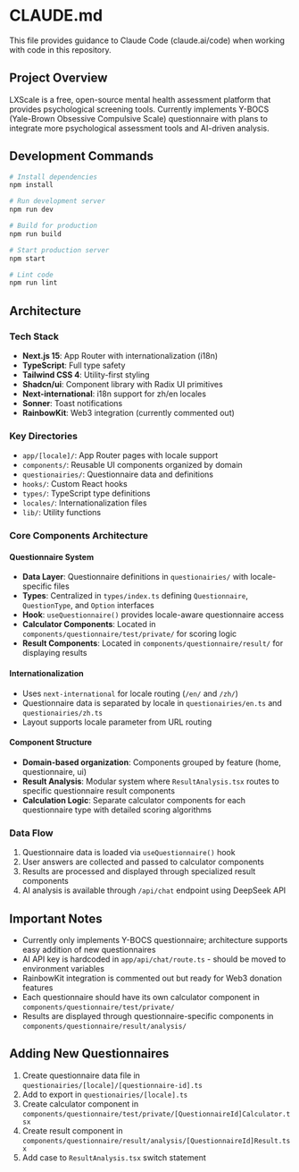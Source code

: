 # CLAUDE.md

This file provides guidance to Claude Code (claude.ai/code) when working with code in this repository.

## Project Overview

LXScale is a free, open-source mental health assessment platform that provides psychological screening tools. Currently implements Y-BOCS (Yale-Brown Obsessive Compulsive Scale) questionnaire with plans to integrate more psychological assessment tools and AI-driven analysis.

## Development Commands

```bash
# Install dependencies
npm install

# Run development server
npm run dev

# Build for production
npm run build

# Start production server
npm start

# Lint code
npm run lint
```

## Architecture

### Tech Stack
- **Next.js 15**: App Router with internationalization (i18n)
- **TypeScript**: Full type safety
- **Tailwind CSS 4**: Utility-first styling
- **Shadcn/ui**: Component library with Radix UI primitives
- **Next-international**: i18n support for zh/en locales
- **Sonner**: Toast notifications
- **RainbowKit**: Web3 integration (currently commented out)

### Key Directories
- `app/[locale]/`: App Router pages with locale support
- `components/`: Reusable UI components organized by domain
- `questionairies/`: Questionnaire data and definitions
- `hooks/`: Custom React hooks
- `types/`: TypeScript type definitions
- `locales/`: Internationalization files
- `lib/`: Utility functions

### Core Components Architecture

#### Questionnaire System
- **Data Layer**: Questionnaire definitions in `questionairies/` with locale-specific files
- **Types**: Centralized in `types/index.ts` defining `Questionnaire`, `QuestionType`, and `Option` interfaces
- **Hook**: `useQuestionnaire()` provides locale-aware questionnaire access
- **Calculator Components**: Located in `components/questionnaire/test/private/` for scoring logic
- **Result Components**: Located in `components/questionnaire/result/` for displaying results

#### Internationalization
- Uses `next-international` for locale routing (`/en/` and `/zh/`)
- Questionnaire data is separated by locale in `questionairies/en.ts` and `questionairies/zh.ts`
- Layout supports locale parameter from URL routing

#### Component Structure
- **Domain-based organization**: Components grouped by feature (home, questionnaire, ui)
- **Result Analysis**: Modular system where `ResultAnalysis.tsx` routes to specific questionnaire result components
- **Calculation Logic**: Separate calculator components for each questionnaire type with detailed scoring algorithms

### Data Flow
1. Questionnaire data is loaded via `useQuestionnaire()` hook
2. User answers are collected and passed to calculator components
3. Results are processed and displayed through specialized result components
4. AI analysis is available through `/api/chat` endpoint using DeepSeek API

## Important Notes

- Currently only implements Y-BOCS questionnaire; architecture supports easy addition of new questionnaires
- AI API key is hardcoded in `app/api/chat/route.ts` - should be moved to environment variables
- RainbowKit integration is commented out but ready for Web3 donation features
- Each questionnaire should have its own calculator component in `components/questionnaire/test/private/`
- Results are displayed through questionnaire-specific components in `components/questionnaire/result/analysis/`

## Adding New Questionnaires

1. Create questionnaire data file in `questionairies/[locale]/[questionnaire-id].ts`
2. Add to export in `questionairies/[locale].ts`
3. Create calculator component in `components/questionnaire/test/private/[QuestionnaireId]Calculator.tsx`
4. Create result component in `components/questionnaire/result/analysis/[QuestionnaireId]Result.tsx`
5. Add case to `ResultAnalysis.tsx` switch statement